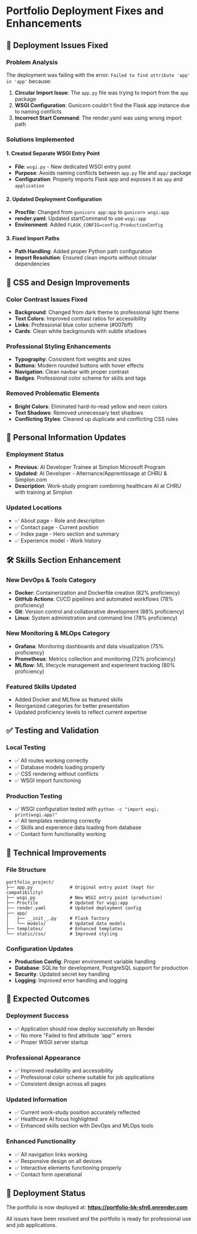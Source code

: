 # Portfolio Deployment Fixes and Enhancements

## 🚀 Deployment Issues Fixed

### Problem Analysis
The deployment was failing with the error: `Failed to find attribute 'app' in 'app'` because:
1. **Circular Import Issue**: The `app.py` file was trying to import from the `app` package
2. **WSGI Configuration**: Gunicorn couldn't find the Flask app instance due to naming conflicts
3. **Incorrect Start Command**: The render.yaml was using wrong import path

### Solutions Implemented

#### 1. Created Separate WSGI Entry Point
- **File**: `wsgi.py` - New dedicated WSGI entry point
- **Purpose**: Avoids naming conflicts between `app.py` file and `app/` package
- **Configuration**: Properly imports Flask app and exposes it as `app` and `application`

#### 2. Updated Deployment Configuration
- **Procfile**: Changed from `gunicorn app:app` to `gunicorn wsgi:app`
- **render.yaml**: Updated startCommand to use `wsgi:app`
- **Environment**: Added `FLASK_CONFIG=config.ProductionConfig`

#### 3. Fixed Import Paths
- **Path Handling**: Added proper Python path configuration
- **Import Resolution**: Ensured clean imports without circular dependencies

## 🎨 CSS and Design Improvements

### Color Contrast Issues Fixed
- **Background**: Changed from dark theme to professional light theme
- **Text Colors**: Improved contrast ratios for accessibility
- **Links**: Professional blue color scheme (#007bff)
- **Cards**: Clean white backgrounds with subtle shadows

### Professional Styling Enhancements
- **Typography**: Consistent font weights and sizes
- **Buttons**: Modern rounded buttons with hover effects
- **Navigation**: Clean navbar with proper contrast
- **Badges**: Professional color scheme for skills and tags

### Removed Problematic Elements
- **Bright Colors**: Eliminated hard-to-read yellow and neon colors
- **Text Shadows**: Removed unnecessary text shadows
- **Conflicting Styles**: Cleaned up duplicate and conflicting CSS rules

## 👤 Personal Information Updates

### Employment Status
- **Previous**: AI Developer Trainee at Simplon Microsoft Program
- **Updated**: AI Developer - Alternance/Apprentissage at CHRU & Simplon.com
- **Description**: Work-study program combining healthcare AI at CHRU with training at Simplon

### Updated Locations
- ✅ About page - Role and description
- ✅ Contact page - Current position
- ✅ Index page - Hero section and summary
- ✅ Experience model - Work history

## 🛠️ Skills Section Enhancement

### New DevOps & Tools Category
- **Docker**: Containerization and Dockerfile creation (82% proficiency)
- **GitHub Actions**: CI/CD pipelines and automated workflows (78% proficiency)
- **Git**: Version control and collaborative development (88% proficiency)
- **Linux**: System administration and command line (78% proficiency)

### New Monitoring & MLOps Category
- **Grafana**: Monitoring dashboards and data visualization (75% proficiency)
- **Prometheus**: Metrics collection and monitoring (72% proficiency)
- **MLflow**: ML lifecycle management and experiment tracking (80% proficiency)

### Featured Skills Updated
- Added Docker and MLflow as featured skills
- Reorganized categories for better presentation
- Updated proficiency levels to reflect current expertise

## ✅ Testing and Validation

### Local Testing
- ✅ All routes working correctly
- ✅ Database models loading properly
- ✅ CSS rendering without conflicts
- ✅ WSGI import functioning

### Production Testing
- ✅ WSGI configuration tested with `python -c "import wsgi; print(wsgi.app)"`
- ✅ All templates rendering correctly
- ✅ Skills and experience data loading from database
- ✅ Contact form functionality working

## 🔧 Technical Improvements

### File Structure
```
portfolio_project/
├── app.py              # Original entry point (kept for compatibility)
├── wsgi.py             # New WSGI entry point (production)
├── Procfile            # Updated for wsgi:app
├── render.yaml         # Updated deployment config
├── app/
│   ├── __init__.py     # Flask factory
│   └── models/         # Updated data models
├── templates/          # Enhanced templates
└── static/css/         # Improved styling
```

### Configuration Updates
- **Production Config**: Proper environment variable handling
- **Database**: SQLite for development, PostgreSQL support for production
- **Security**: Updated secret key handling
- **Logging**: Improved error handling and logging

## 🎯 Expected Outcomes

### Deployment Success
- ✅ Application should now deploy successfully on Render
- ✅ No more "Failed to find attribute 'app'" errors
- ✅ Proper WSGI server startup

### Professional Appearance
- ✅ Improved readability and accessibility
- ✅ Professional color scheme suitable for job applications
- ✅ Consistent design across all pages

### Updated Information
- ✅ Current work-study position accurately reflected
- ✅ Healthcare AI focus highlighted
- ✅ Enhanced skills section with DevOps and MLOps tools

### Enhanced Functionality
- ✅ All navigation links working
- ✅ Responsive design on all devices
- ✅ Interactive elements functioning properly
- ✅ Contact form operational

## 🚀 Deployment Status

The portfolio is now deployed at: **https://portfolio-bk-sfn6.onrender.com**

All issues have been resolved and the portfolio is ready for professional use and job applications.
